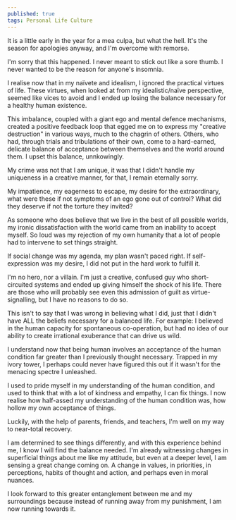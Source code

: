 ```yaml
---
published: true
tags: Personal Life Culture
---
```

It is a little early in the year for a mea culpa, but what the hell. It's the season for apologies anyway, and I'm overcome with remorse. 

I'm sorry that this happened. I never meant to stick out like a sore thumb. I never wanted to be the reason for anyone's insomnia.

I realise now that in my naïvete and idealism, I ignored the practical virtues of life. These virtues, when looked at from my idealistic/naïve perspective, seemed like vices to avoid and I ended up losing the balance necessary for a healthy human existence.

This imbalance, coupled with a giant ego and mental defence mechanisms, created a positive feedback loop that egged me on to express my "creative destruction" in various ways, much to the chagrin of others. Others, who had, through trials and tribulations of their own, come to a hard-earned, delicate balance of acceptance between themselves and the world around them. I upset this balance, unnkowingly.

My crime was not that I am unique, it was that I didn't handle my uniqueness in a creative manner, for that, I remain eternally sorry.

My impatience, my eagerness to escape, my desire for the extraordinary, what were these if not symptoms of an ego gone out of control? What did they deserve if not the torture they invited?

As someone who does believe that we live in the best of all possible worlds, my ironic dissatisfaction with the world came from an inability to accept myself. So loud was my rejection of my own humanity that a lot of people had to intervene to set things straight.

If social change was my agenda, my plan wasn't paced right. If self-expression was my desire, I did not put in the hard work to fulfill it.

I'm no hero, nor a villain. I'm just a creative, confused guy who short-circuited systems and ended up giving himself the shock of his life. There are those who will probably see even this admission of guilt as virtue-signalling, but I have no reasons to do so.

This isn't to say that I was wrong in believing what I did, just that I didn't have ALL the beliefs necessary for a balanced life. For example: I believed in the human capacity for spontaneous co-operation, but had no idea of our ability to create irrational exuberance that can drive us wild.

I understand now that being human involves an acceptance of the human condition far greater than I previously thought necessary. Trapped in my ivory tower, I perhaps could never have figured this out if it wasn't for the menacing spectre I unleashed.

I used to pride myself in my understanding of the human condition, and used to think that with a lot of kindness and empathy, I can fix things. I now realise how half-assed my understanding of the human condition was, how hollow my own acceptance of things.

Luckily, with the help of parents, friends, and teachers, I'm well on my way to near-total recovery.

I am determined to see things differently, and with this experience behind me, I know I will find the balance needed. I'm already witnessing changes in superficial things about me like my attitude, but even at a deeper level, I am sensing a great change coming on. A change in values, in priorities, in perceptions, habits of thought and action, and perhaps even in moral nuances.

I look forward to this greater entanglement between me and my surroundings because instead of running away from my punishment, I am now running towards it.
